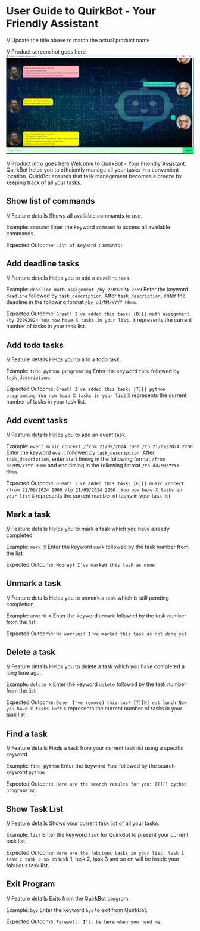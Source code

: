 # User Guide to QuirkBot - Your Friendly Assistant
// Update the title above to match the actual product name

// Product screenshot goes here
![Ui.png](Ui.png)

// Product intro goes here
Welcome to QuirkBot - Your Friendly Assistant. QuirkBot helps you
to efficiently manage all your tasks in a convenient location. 
QuirkBot ensures that task management becomes a breeze by
keeping track of all your tasks.

## Show list of commands
// Feature details
Shows all available commands to use.

Example: `command`
Enter the keyword `command` to access all available commands.

Expected Outcome:
`List of Keyword Commands:`

## Add deadline tasks
// Feature details
Helps you to add a deadline task.

Example: `deadline math assignment /by 22092024 2359`
Enter the keyword `deadline` followed by `task_description`.
After `task_description`, enter the deadline in the
following format `/by dd/MM/YYYY HHmm`.

Expected Outcome:
`Great! I've added this task: [D][] math assignment /by 22092024
You now have X tasks in your list.`
`X` represents the current number of tasks in your task list.

## Add todo tasks
// Feature details
Helps you to add a todo task.

Example: `todo python programming`
Enter the keyword `todo` followed by `task_description`.

Expected Outcome:
`Great! I've added this task: [T][] python programming
You now have X tasks in your list`
`X` represents the current number of tasks in your task list.

## Add event tasks
// Feature details
Helps you to add an event task.

Example: `event music concert /from 21/09/2024 1900 /to 21/09/2024 2200`
Enter the keyword `event` followed by `task_description`.
After `task_description`, enter start timing in the following 
format `/from dd/MM/YYYY HHmm` and end timing in the following 
format `/to dd/MM/YYYY HHmm`.

Expected Outcome:
`Great! I've added this task: [E][] music concert /from 21/09/2024 1900
/to 21/09/2024 2200. You now have X tasks in your list`
`X` represents the current number of tasks in your task list.

## Mark a task
// Feature details
Helps you to mark a task which you have already completed.

Example: `mark X`
Enter the keyword `mark` followed by the task number from the list

Expected Outcome:
`Hooray! I've marked this task as done`

## Unmark a task
// Feature details
Helps you to unmark a task which is still pending completion.

Example: `unmark X`
Enter the keyword `unmark` followed by the task number from the list

Expected Outcome:
`No worries! I've marked this task as not done yet`

## Delete a task
// Feature details
Helps you to delete a task which you have completed a long time ago.

Example: `delete X`
Enter the keyword `delete` followed by the task number from the list

Expected Outcome:
`Done! I've removed this task [T][X] eat lunch
Now you have X tasks left`
`X` represents the current number of tasks in your task list

## Find a task
// Feature details
Finds a task from your current task list using a specific keyword.

Example: `find python`
Enter the keyword `find` followed by the search keyword `python`

Expected Outcome:
`Here are the search results for you:
   [T][] python programming`

## Show Task List
// Feature details
Shows your current task list of all your tasks.

Example: `list`
Enter the keyword `list` for QuirkBot to present your
current task list.

Expected Outcome:
`Here are the fabulous tasks in your list:
    task 1
    task 2
    task 3
    so on`
task 1, task 2, task 3 and so on will be inside your
fabulous task list.

## Exit Program
// Feature details
Exits from the QuirkBot program.

Example: `bye`
Enter the keyword `bye` to exit from QuirkBot.

Expected Outcome:
`Farewell! I'll be here when you need me.`
